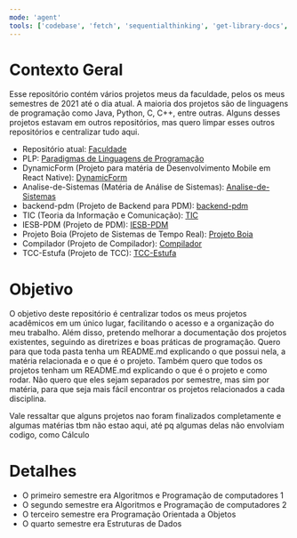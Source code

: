 ```yaml
---
mode: 'agent'
tools: ['codebase', 'fetch', 'sequentialthinking', 'get-library-docs', 'githubRepo', 'get_commit', 'list_commits', 'get_file_contents', 'create_issue', 'update_issue', 'get_issue', 'list_issues']
---
```


# Contexto Geral

Esse repositório contém vários projetos meus da faculdade, pelos os meus semestres de 2021 até o dia atual. A maioria dos projetos são de linguagens de programação como Java, Python, C, C++, entre outras. Alguns desses projetos estavam em outros repositórios, mas quero limpar esses outros repositórios e centralizar tudo aqui.

- Repositório atual: [Faculdade](https://github.com/Danzokka/faculdade)
- PLP: [Paradigmas de Linguagens de Programação](https://github.com/Danzokka/PLP)
- DynamicForm (Projeto para matéria de Desenvolvimento Mobile em React Native): [DynamicForm](https://github.com/Danzokka/DynamicForm)
- Analise-de-Sistemas (Matéria de Análise de Sistemas): [Analise-de-Sistemas](https://github.com/Danzokka/Analise-de-Sistemas)
- backend-pdm (Projeto de Backend para PDM): [backend-pdm](https://github.com/Danzokka/backend-pdm)
- TIC (Teoria da Informação e Comunicação): [TIC](https://github.com/Danzokka/TIC)
- IESB-PDM (Projeto de PDM): [IESB-PDM](https://github.com/Danzokka/IESB-PDM)
- Projeto Boia (Projeto de Sistemas de Tempo Real): [Projeto Boia](https://github.com/Danzokka/projeto-boia)
- Compilador (Projeto de Compilador): [Compilador](https://github.com/Danzokka/compilador)
- TCC-Estufa (Projeto de TCC): [TCC-Estufa](https://github.com/Danzokka/TCC-Estufa)

# Objetivo
O objetivo deste repositório é centralizar todos os meus projetos acadêmicos em um único lugar, facilitando o acesso e a organização do meu trabalho. Além disso, pretendo melhorar a documentação dos projetos existentes, seguindo as diretrizes e boas práticas de programação. Quero para que toda pasta tenha um README.md explicando o que possui nela, a matéria relacionada e o que é o projeto. Também quero que todos os projetos tenham um README.md explicando o que é o projeto e como rodar. Não quero que eles sejam separados por semestre, mas sim por matéria, para que seja mais fácil encontrar os projetos relacionados a cada disciplina.

Vale ressaltar que alguns projetos nao foram finalizados completamente e algumas matérias tbm não estao aqui, até pq algumas delas não envolviam codigo, como Cálculo

# Detalhes

- O primeiro semestre era Algoritmos e Programação de computadores 1
- O segundo semestre era Algoritmos e Programação de computadores 2
- O terceiro semestre era Programação Orientada a Objetos
- O quarto semestre era Estruturas de Dados
